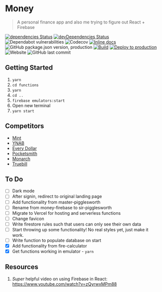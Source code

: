 # Money

> A personal finance app and also me trying to figure out React + Firebase

[![dependencies Status](https://status.david-dm.org/gh/taylorgorman/money-firebase.svg)](https://david-dm.org/taylorgorman/money-firebase)
[![devDependencies Status](https://status.david-dm.org/gh/taylorgorman/money-firebase.svg?type=dev)](https://david-dm.org/taylorgorman/money-firebase?type=dev)
![Dependabot vulnerabilities](https://flat.badgen.net/dependabot/thepracticaldev/dev.to?icon=dependabot)
![Codecov](https://img.shields.io/codecov/c/github/taylorgorman/money-firebase)
[![Inline docs](http://inch-ci.org/github/taylorgorman/money-firebase.svg?branch=production)](http://inch-ci.org/github/taylorgorman/money-firebase)
![GitHub package.json version, production](https://img.shields.io/github/package-json/v/taylorgorman/money-firebase/production)
[![Build](https://github.com/taylorgorman/money-firebase/actions/workflows/build.yml/badge.svg?branch=production)](https://github.com/taylorgorman/money-firebase/actions/workflows/build.yml?query=branch:production)
[![Deploy to production](https://github.com/taylorgorman/money-firebase/actions/workflows/deploy-production.yml/badge.svg?branch=production)](https://github.com/taylorgorman/money-firebase/actions/workflows/deploy-production.yml?query=branch:production)
![Website](https://img.shields.io/website?url=https%3A%2F%2Fmoney-firebase.web.app%2F)
![GitHub last commit](https://img.shields.io/github/last-commit/taylorgorman/money-firebase)

## Getting Started
1. `yarn`
1. `cd functions`
1. `yarn`
1. `cd ..`
1. `firebase emulators:start`
1. Open new terminal
1. `yarn start`

## Competitors
- [Mint](https://mint.intuit.com)
- [YNAB](https://www.youneedabudget.com)
- [Every Dollar](https://www.ramseysolutions.com/ramseyplus/everydollar)
- [Pocketsmith](https://www.pocketsmith.com)
- [Monarch](https://www.monarchmoney.com)
- [Truebill](https://www.truebill.com)

## To Do
- [ ] Dark mode
- [ ] After signin, redirect to original landing page
- [ ] Add functionality from master-pigglesworth
- [ ] Rename from money-firebase to sir-pigglesworth
- [ ] Migrate to Vercel for hosting and serverless functions
- [ ] Change favicon
- [ ] Write firestore rules such that users can only see their own data
- [ ] Start throwing up some functionality! No real styles yet, just make it work.
- [ ] Write function to populate database on start
- [x] Add functionality from fire-calculator
- [x] Get functions working in emulator - `yarn`

## Resources
1. _Super_ helpful video on using Firebase in React: https://www.youtube.com/watch?v=zQyrwxMPm88
